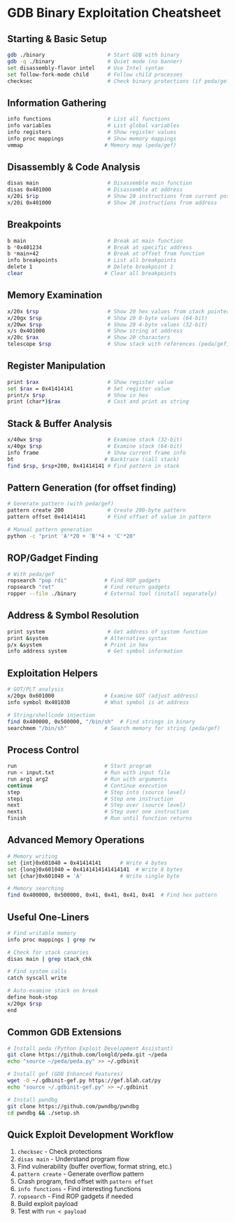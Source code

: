 # GDB Binary Exploitation Cheatsheet

## Starting & Basic Setup
```bash
gdb ./binary                    # Start GDB with binary
gdb -q ./binary                 # Quiet mode (no banner)
set disassembly-flavor intel    # Use Intel syntax
set follow-fork-mode child      # Follow child processes
checksec                        # Check binary protections (if peda/gef installed)
```

## Information Gathering
```bash
info functions                  # List all functions
info variables                  # List global variables
info registers                  # Show register values
info proc mappings              # Show memory mappings
vmmap                          # Memory map (peda/gef)
```

## Disassembly & Code Analysis
```bash
disas main                      # Disassemble main function
disas 0x401000                  # Disassemble at address
x/20i $rip                      # Show 20 instructions from current position
x/20i 0x401000                  # Show 20 instructions from address
```

## Breakpoints
```bash
b main                          # Break at main function
b *0x401234                     # Break at specific address
b *main+42                      # Break at offset from function
info breakpoints                # List all breakpoints
delete 1                        # Delete breakpoint 1
clear                          # Clear all breakpoints
```

## Memory Examination
```bash
x/20x $rsp                      # Show 20 hex values from stack pointer
x/20gx $rsp                     # Show 20 8-byte values (64-bit)
x/20wx $rsp                     # Show 20 4-byte values (32-bit)
x/s 0x401000                    # Show string at address
x/20c $rax                      # Show 20 characters
telescope $rsp                  # Show stack with references (peda/gef)
```

## Register Manipulation
```bash
print $rax                      # Show register value
set $rax = 0x41414141           # Set register value
print/x $rsp                    # Show in hex
print (char*)$rax               # Cast and print as string
```

## Stack & Buffer Analysis
```bash
x/40wx $rsp                     # Examine stack (32-bit)
x/40gx $rsp                     # Examine stack (64-bit)
info frame                      # Show current frame info
bt                             # Backtrace (call stack)
find $rsp, $rsp+200, 0x41414141 # Find pattern in stack
```

## Pattern Generation (for offset finding)
```bash
# Generate pattern (with peda/gef)
pattern create 200              # Create 200-byte pattern
pattern offset 0x41414141       # Find offset of value in pattern

# Manual pattern generation
python -c "print 'A'*20 + 'B'*4 + 'C'*20"
```

## ROP/Gadget Finding
```bash
# With peda/gef
ropsearch "pop rdi"            # Find ROP gadgets
ropsearch "ret"                # Find return gadgets
ropper --file ./binary         # External tool (install separately)
```

## Address & Symbol Resolution
```bash
print system                    # Get address of system function
print &system                  # Alternative syntax
p/x &system                    # Print in hex
info address system             # Get symbol information
```

## Exploitation Helpers
```bash
# GOT/PLT analysis
x/20gx 0x601000                # Examine GOT (adjust address)
info symbol 0x401030           # What symbol is at address

# String/shellcode injection
find 0x400000, 0x500000, "/bin/sh"  # Find strings in binary
searchmem "/bin/sh"            # Search memory for string (peda/gef)
```

## Process Control
```bash
run                            # Start program
run < input.txt                # Run with input file
run arg1 arg2                  # Run with arguments
continue                       # Continue execution
step                           # Step into (source level)
stepi                          # Step one instruction
next                           # Step over (source level)
nexti                          # Step over one instruction
finish                         # Run until function returns
```

## Advanced Memory Operations
```bash
# Memory writing
set {int}0x601040 = 0x41414141      # Write 4 bytes
set {long}0x601040 = 0x4141414141414141  # Write 8 bytes
set {char}0x601040 = 'A'            # Write single byte

# Memory searching
find 0x400000, 0x500000, 0x41, 0x41, 0x41, 0x41  # Find hex pattern
```

## Useful One-Liners
```bash
# Find writable memory
info proc mappings | grep rw

# Check for stack canaries
disas main | grep stack_chk

# Find system calls
catch syscall write

# Auto-examine stack on break
define hook-stop
x/20gx $rsp
end
```

## Common GDB Extensions
```bash
# Install peda (Python Exploit Development Assistant)
git clone https://github.com/longld/peda.git ~/peda
echo "source ~/peda/peda.py" >> ~/.gdbinit

# Install gef (GDB Enhanced Features)
wget -O ~/.gdbinit-gef.py https://gef.blah.cat/py
echo "source ~/.gdbinit-gef.py" >> ~/.gdbinit

# Install pwndbg
git clone https://github.com/pwndbg/pwndbg
cd pwndbg && ./setup.sh
```

## Quick Exploit Development Workflow
1. `checksec` - Check protections
2. `disas main` - Understand program flow
3. Find vulnerability (buffer overflow, format string, etc.)
4. `pattern create` - Generate overflow pattern
5. Crash program, find offset with `pattern offset`
6. `info functions` - Find interesting functions
7. `ropsearch` - Find ROP gadgets if needed
8. Build exploit payload
9. Test with `run < payload`
